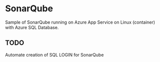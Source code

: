 # SonarQube

Sample of SonarQube running on Azure App Service on Linux (container) with Azure SQL Database.

## TODO

Automate creation of SQL LOGIN for SonarQube
